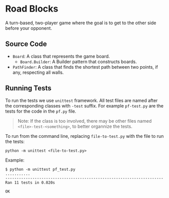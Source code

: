# Road Blocks

A turn-based, two-player game where the goal is to get to the other side
before your opponent.

## Source Code

* `Board`: A class that represents the game board.
   * `Board.Builder`: A Builder pattern that constructs boards.
* `PathFinder`: A class that finds the shortest path between two points,
   if any, respecting all walls.

## Running Tests

To run the tests we use `unittest` framework. All test files are named after the 
corresponding classes with `-test` suffix. For example `pf-test.py` are the tests
for the code in the `pf.py` file.

> Note: If the class is too involved, there may be other files named
> `<file>-test-<something>`, to better organnize the tests.

To run from the command line, replacing `file-to-test.py` with the file to run the
tests:

    python -m unittest <file-to-test.py>

Example:

    $ python -m unittest pf_test.py
    ...........
    ----------------------------------------------------------------------
    Ran 11 tests in 0.020s
    
    OK